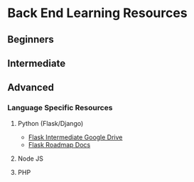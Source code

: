 # Back End Learning Resources

## Beginners

## Intermediate

## Advanced


### Language Specific Resources

1. Python (Flask/Django)
    - [Flask Intermediate Google Drive](https://drive.google.com/drive/folders/1--AB2bFLhEfgonfR0r6oZQe4P_DAKN-U)
    - [Flask Roadmap Docs](https://docs.google.com/document/d/1-KG0ZrppcELuxLxcBG6uksoDyyfpgjPAqWql3G6NaIs/edit)
 


2. Node JS


3. PHP


